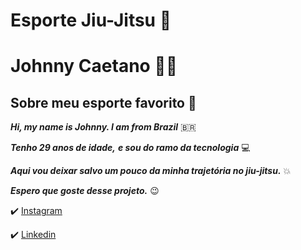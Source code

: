 # Esporte Jiu-Jitsu 🥋
# Johnny Caetano 👨‍💻
## Sobre meu esporte favorito 🥋
***Hi, my name is Johnny. I am from Brazil***  🇧🇷

***Tenho 29 anos de idade,*** ***e sou do ramo da tecnologia*** 💻

***Aqui vou deixar salvo um pouco da minha trajetória no jiu-jitsu.*** 💥

***Espero que goste desse projeto.*** 😉
 
 ✔️ [Instagram](https://www.instagram.com/johnnycaetano/)  

 ✔️ [Linkedin](https://br.linkedin.com/in/johnny-alisson-caetano-b51918207)

